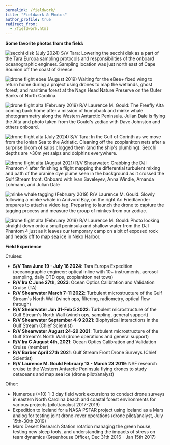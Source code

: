 ```yaml
---
permalink: /fieldwork/
title: "Fieldwork & Photos"
author_profile: true
redirect_from: 
  - /fieldwork.html
---
```


**Some favorite photos from the field:**

![secchi disk](http://patrickcgray.github.io/images/secchi_disk_pgray.jpg) 
(July 2024) S/V Tara: Lowering the secchi disk as a part of the Tara Europa sampling protocols and responsibilities of the onboard oceanographic engineer. Sampling location was just north east of Cape Sounion off the coast of Greece.

![drone flight ebee](http://patrickcgray.github.io/images/ebee_plus_nags_head.jpg) 
(August 2019) Waiting for the eBee+ fixed wing to return home during a project using drones to map the wetlands, ghost forest, and maritime forest at the Nags Head Nature Preserve on the Outer Banks of North Carolina. 

![drone flight alta](http://patrickcgray.github.io/images/alta_airborne_antarctica.jpg) 
(February 2019) R/V Laurence M. Gould:  The Freefly Alta coming back home after a mission of humpback and minke whale photogrammetry along the Western Antarctic Peninsula. Julian Dale is flying the Alta and photo taken from the Gould's zodiac with Dave Johnston and others onboard.

![drone flight alta](http://patrickcgray.github.io/images/gulf_of_corinth_nets.jpg) 
(July 2024) S/V Tara: In the Gulf of Corinth as we move from the Ionian Sea to the Adriatic. Cleaning off the zooplankton nets after a surprise bloom of salps clogged them (and the ship's plumbing). Secchi depths are >30m yet salps and dolphins everywhere.

![drone flight alta](http://patrickcgray.github.io/images/dji_plume_pg_jd.jpg) 
(August 2021) R/V Shearwater: Grabbing the DJI Phantom 4 after finishing a flight mapping the differential turbulent mixing and path of the uranine dye plume seen in the background as it crossed the Gulf Stream front. Onboard with Ivan Saveleyev, Anna Windle, Amanda Lohmann, and Julian Dale


![minke whale tagging](http://patrickcgray.github.io/images/minke_wap_af.jpg) 
(February 2019) R/V Laurence M. Gould: Slowly following a minke whale in Andvord Bay, on the right Ari Friedlaender prepares to attach a video tag. Preparing to launch the drone to capture the tagging process and measure the group of minkes from our zodiac. 


![drone flight alta](http://patrickcgray.github.io/images/dji_basecamp.jpg) 
(February 2019) R/V Laurence M. Gould: Photo looking straight down onto a small peninsula and shallow water from the DJI Phantom 4 just as it leaves our temporary camp on a bit of exposed rock and heads off to map sea ice in Neko Harbor.

**Field Experience**

Cruises:
* **S/V Tara June 19 - July 16 2024**: Tara Europa Expedition (oceanographic engineer: optical inline with 10+ instruments, aerosol sampling, daily CTD ops, zooplankton net tows) 
* **R/V Ira C June 27th, 2023**: Ocean Optics Calibration and Validation Cruise (TA)
* **R/V Shearwater March 7-11 2022**: Turbulent microstructure of the Gulf Stream's North Wall (winch ops, filtering, radiometry, optical flow through) 
* **R/V Shearwater Jan 31-Feb 5 2022**: Turbulent microstructure of the Gulf Stream's North Wall (winch ops, sampling, general support) 
* **R/V Shearwater September 4-9 2021**: Biophysical interactions in the Gulf Stream (Chief Scientist)
* **R/V Shearwater August 24-29 2021**: Turbulent microstructure of the Gulf Stream's North Wall (drone operations and general support) 
* **R/V Ira C August 4th, 2021**: Ocean Optics Calibration and Validation Cruise (member)
* **R/V Barber April 27th 2021**: Gulf Stream Front Drone Surveys (Chief Scientist) 
* **R/V Laurence M. Gould February 13 - March 23 2019**: NSF research cruise to the Western Antarctic Peninsula flying drones to study cetaceans and map sea ice (drone pilot/analyst)

Other:
* Numerous (>10) 1-3 day field work excursions to conduct drone surveys in eastern North Carolina beach and coastal forest environments for various projects (pilot/analyst 2017-2019)
* Expedition to Iceland for a NASA PSTAR project using Iceland as a Mars analog for testing joint drone-rover operations (drone pilot/analyst, July 15th-30th 2019)
* Mars Desert Research Station rotation managing the green house, testing new sleep tools, and understanding the impacts of stress on team dynamics (Greenhouse Officer, Dec 31th 2016 - Jan 15th 2017)